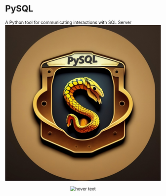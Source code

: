 # PySQL
A Python tool for communicating interactions with SQL Server
![LOGO](https://github.com/sajad-git/PySQL/blob/crawler/readme/lugu.jpg?raw=true)

<p align="center">
  <img src="your_relative_path_here" width="350" title="hover text">
</p>
